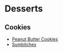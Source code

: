 # Desserts
## Cookies
* [Peanut Butter Cookies](peanut-butter-cookies.md)
* [Sumbitches](sumbitches.md)